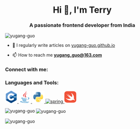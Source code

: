 <h1 align="center">Hi 👋, I'm Terry</h1>
<h3 align="center">A passionate frontend developer from India</h3>

<p align="left"> <img src="https://komarev.com/ghpvc/?username=yugang-guo&label=Profile%20views&color=0e75b6&style=flat" alt="yugang-guo" /> </p>

- 📝 I regularly write articles on [yugang-guo.github.io](yugang-guo.github.io)

- 📫 How to reach me **yugang_guo@163.com**

<h3 align="left">Connect with me:</h3>
<p align="left">
</p>

<h3 align="left">Languages and Tools:</h3>
<p align="left"> <a href="https://www.w3schools.com/cpp/" target="_blank" rel="noreferrer"> <img src="https://raw.githubusercontent.com/devicons/devicon/master/icons/cplusplus/cplusplus-original.svg" alt="cplusplus" width="40" height="40"/> </a> <a href="https://www.java.com" target="_blank" rel="noreferrer"> <img src="https://raw.githubusercontent.com/devicons/devicon/master/icons/java/java-original.svg" alt="java" width="40" height="40"/> </a> <a href="https://www.python.org" target="_blank" rel="noreferrer"> <img src="https://raw.githubusercontent.com/devicons/devicon/master/icons/python/python-original.svg" alt="python" width="40" height="40"/> </a> <a href="https://spring.io/" target="_blank" rel="noreferrer"> <img src="https://www.vectorlogo.zone/logos/springio/springio-icon.svg" alt="spring" width="40" height="40"/> </a> <a href="https://developer.apple.com/swift/" target="_blank" rel="noreferrer"> <img src="https://raw.githubusercontent.com/devicons/devicon/master/icons/swift/swift-original.svg" alt="swift" width="40" height="40"/> </a> </p>

<p><img align="left" src="https://github-readme-stats.vercel.app/api/top-langs?username=yugang-guo&show_icons=true&locale=en&layout=compact" alt="yugang-guo" /></p>

<p>&nbsp;<img align="center" src="https://github-readme-stats.vercel.app/api?username=yugang-guo&show_icons=true&locale=en" alt="yugang-guo" /></p>

<p><img align="center" src="https://github-readme-streak-stats.herokuapp.com/?user=yugang-guo&" alt="yugang-guo" /></p>

